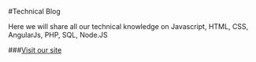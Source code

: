 
#Technical Blog

Here we will share all our technical knowledge on Javascript, HTML, CSS, AngularJs, PHP, SQL, Node.JS

###[Visit our site](http://www.appgia.com/blog)